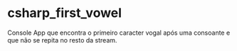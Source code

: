 # csharp_first_vowel
Console App que encontra o primeiro caracter vogal após uma consoante e que não se repita no resto da stream.
